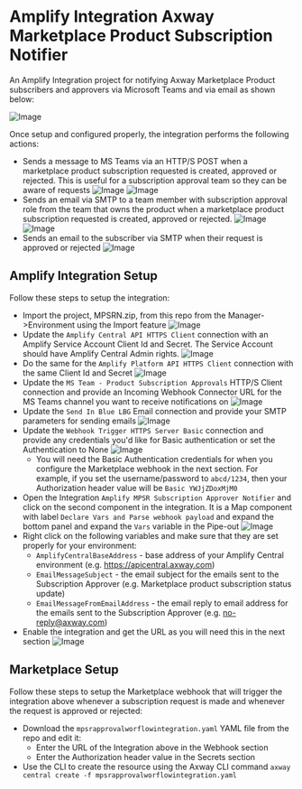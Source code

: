 # Amplify Integration Axway Marketplace Product Subscription Notifier

An Amplify Integration project for notifying Axway Marketplace Product subscribers and approvers via Microsoft Teams and via email as shown below:

![Image](https://i.imgur.com/5HUCv3C.png)

Once setup and configured properly, the integration performs the following actions:
* Sends a message to MS Teams via an HTTP/S POST when a marketplace product subscription requested is created, approved or rejected. This is useful for a subscription approval team so they can be aware of requests
![Image](https://i.imgur.com/SQVCTgd.png)
![Image](https://i.imgur.com/zjBRQgf.png)
* Sends an email via SMTP to a team member with subscription approval role from the team that owns the product when a marketplace product subscription requested is created, approved or rejected.
![Image](https://i.imgur.com/nyC701A.png)
![Image](https://i.imgur.com/PPtTppG.png)
* Sends an email to the subscriber via SMTP when their request is approved or rejected
![Image](https://i.imgur.com/pnyOvNy.png)

## Amplify Integration Setup

Follow these steps to setup the integration:

* Import the project, MPSRN.zip, from this repo from the Manager->Environment using the Import feature
![Image](https://i.imgur.com/JIRHHwY.png)
* Update the `Amplify Central API HTTPS Client` connection with an Amplify Service Account Client Id and Secret. The Service Account should have Amplify Central Admin rights.
![Image](https://i.imgur.com/SxoOkP2.png)
* Do the same for the `Amplify Platform API HTTPS Client` connection with the same Client Id and Secret
![Image](https://i.imgur.com/57h8TC8.png)
* Update the `MS Team - Product Subscription Approvals` HTTP/S Client connection and provide an Incoming Webhook Connector URL for the MS Teams channel you want to receive notifications on
![Image](https://i.imgur.com/xW06WzE.png)
* Update the `Send In Blue LBG` Email connection and provide your SMTP parameters for sending emails
![Image](https://i.imgur.com/KPqZuGf.png)
* Update the `Webhook Trigger HTTPS Server Basic` connection and provide any credentials you'd like for Basic authentication or set the Authentication to None
![Image](https://i.imgur.com/sOlSArk.png)
  * You will need the Basic Authentication credentials for when you configure the Marketplace webhook in the next section. For example, if you set the username/password to `abcd/1234`, then your Authorization header value will be `Basic YWJjZDoxMjM0`
* Open the Integration `Amplify MPSR Subscription Approver Notifier` and click on the second component in the integration. It is a Map component with label `Declare Vars and Parse webhook payload` and expand the bottom panel and expand the `Vars` variable in the Pipe-out
![Image](https://i.imgur.com/b2vGMxo.png)
* Right click on the following variables and make sure that they are set properly for your environment:
  * `AmplifyCentralBaseAddress` - base address of your Amplify Central environment (e.g. https://apicentral.axway.com)
  * `EmailMessageSubject` - the email subject for the emails sent to the Subscription Approver (e.g. Marketplace product subscription status update)
  * `EmailMessageFromEmailAddress` - the email reply to email address for the emails sent to the Subscription Approver (e.g. no-reply@axway.com)
* Enable the integration and get the URL as you will need this in the next section
![Image](https://i.imgur.com/4lGyYXP.png)


## Marketplace Setup

Follow these steps to setup the Marketplace webhook that will trigger the integration above whenever a subscription request is made and whenever the request is approved or rejected:

* Download the `mpsrapprovalworflowintegration.yaml` YAML file from the repo and edit it:
  * Enter the URL of the Integration above in the Webhook section
  * Enter the Authorization header value in the Secrets section
* Use the CLI to create the resource using the Axway CLI command `axway central create -f mpsrapprovalworflowintegration.yaml`